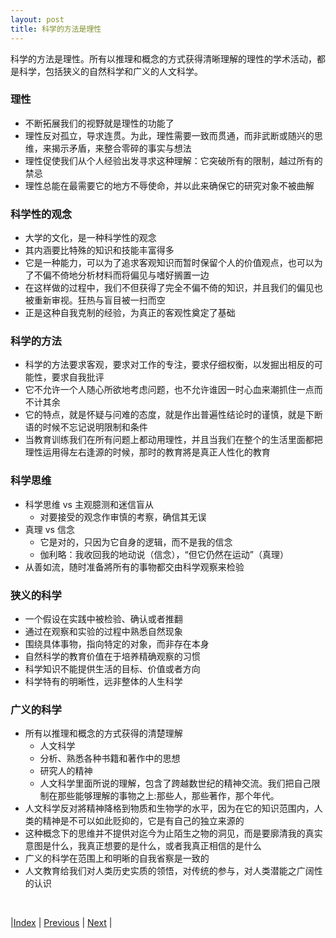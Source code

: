 ```yaml
---
layout: post
title: 科学的方法是理性
---
```


科学的方法是理性。所有以推理和概念的方式获得清晰理解的理性的学术活动，都是科学，包括狭义的自然科学和广义的人文科学。

### 理性
- 不断拓展我们的视野就是理性的功能了
- 理性反对孤立，导求连贯。为此，理性需要一致而贯通，而非武断或随兴的思维，来揭示矛盾，来整合零碎的事实与想法
- 理性促使我们从个人经验出发寻求这种理解：它突破所有的限制，越过所有的禁忌
- 理性总能在最需要它的地方不辱使命，并以此来确保它的研究对象不被曲解

### 科学性的观念
- 大学的文化，是一种科学性的观念
- 其内涵要比特殊的知识和技能丰富得多
- 它是一种能力，可以为了追求客观知识而暂时保留个人的价值观点，也可以为了不偏不倚地分析材料而将偏见与嗜好搁置一边
- 在这样做的过程中，我们不但获得了完全不偏不倚的知识，并且我们的偏见也被重新审视。狂热与盲目被一扫而空
- 正是这种自我克制的经验，为真正的客观性奠定了基础

### 科学的方法
- 科学的方法要求客观，要求对工作的专注，要求仔细权衡，以发掘出相反的可能性，要求自我批评
- 它不允许一个人随心所欲地考虑问题，也不允许谁因一时心血来潮抓住一点而不计其余
- 它的特点，就是怀疑与问难的态度，就是作出普遍性结论时的谨慎，就是下断语的时候不忘记说明限制和条件
- 当教育训练我们在所有问题上都动用理性，并且当我们在整个的生活里面都把理性运用得左右逢源的时候，那时的教育將是真正人性化的教育

### 科学思维
- 科学思维 vs 主观臆测和迷信盲从
  - 对要接受的观念作审慎的考察，确信其无误
- 真理 vs 信念
  - 它是对的，只因为它自身的逻辑，而不是我的信念
  - 伽利略：我收回我的地动说（信念），“但它仍然在运动”（真理）
- 从善如流，随时准备將所有的事物都交由科学观察来检验

### 狭义的科学
- 一个假设在实践中被检验、确认或者推翻
- 通过在观察和实验的过程中熟悉自然现象
- 围绕具体事物，指向特定的对象，而非存在本身
- 自然科学的教育价值在于培养精确观察的习惯
- 科学知识不能提供生活的目标、价值或者方向
- 科学特有的明晰性，远非整体的人生科学

### 广义的科学
- 所有以推理和概念的方式获得的清楚理解
  - 人文科学
  - 分析、熟悉各种书籍和著作中的思想
  - 研究人的精神
  - 人文科学里面所说的理解，包含了跨越数世纪的精神交流。我们把自己限制在那些能够理解的事物之上:那些人，那些著作，那个年代。
- 人文科学反对將精神降格到物质和生物学的水平，因为在它的知识范围内，人类的精神是不可以如此贬抑的，它是有自己的独立来源的
- 这种概念下的思维并不提供对迄今为止陌生之物的洞见，而是要廓清我的真实意图是什么，我真正想要的是什么，或者我真正相信的是什么
- 广义的科学在范围上和明晰的自我省察是一致的
- 人文教育给我们对人类历史实质的领悟，对传统的参与，对人类潜能之广阔性的认识

<br/>

|[Index](./) | [Previous](1-1-spirit) | [Next](1-5-communicate)  |
